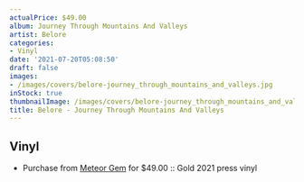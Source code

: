 ```yaml
---
actualPrice: $49.00
album: Journey Through Mountains And Valleys
artist: Belore
categories:
- Vinyl
date: '2021-07-20T05:08:50'
draft: false
images:
- /images/covers/belore-journey_through_mountains_and_valleys.jpg
inStock: true
thumbnailImage: /images/covers/belore-journey_through_mountains_and_valleys-thumb.jpg
title: Belore - Journey Through Mountains And Valleys
---
```


## Vinyl
* Purchase from [Meteor Gem](https://meteor-gem.com/products/belore-journey-through-mountains-and-valleys-lp) for $49.00 :: Gold 2021 press vinyl
